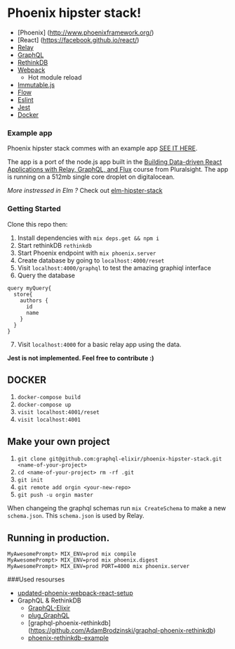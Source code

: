 # Phoenix hipster stack!
* [Phoenix] (http://www.phoenixframework.org/)
* [React] (https://facebook.github.io/react/)
* [Relay](https://facebook.github.io/relay/)
* [GraphQL](https://github.com/facebook/graphql)
* [RethinkDB](https://www.rethinkdb.com/)
* [Webpack](https://webpack.github.io/)
  * Hot module reload
* [Immutable.js](https://facebook.github.io/immutable-js/)
* [Flow](http://flowtype.org/)
* [Eslint](http://eslint.org/)
* [Jest](https://facebook.github.io/jest/)
* [Docker](https://www.docker.com/)

### Example app
Phoenix hipster stack commes with an example app [SEE IT HERE](http://phoenix-hipster-stack.ventureinto.space/).

The app is a port of the node.js app built in the [Building Data-driven React Applications with Relay, GraphQL, and Flux](http://app.pluralsight.com/courses/react-apps-with-relay-graphql-flux) course from Pluralsight.
The app is running on a 512mb single core droplet on digitalocean.

*More instressed in Elm ?* Check out [elm-hipster-stack](https://github.com/carleryd/elm-hipster-stack)

### Getting Started

Clone this repo then:

1. Install dependencies with `mix deps.get && npm i`
2. Start rethinkDB `rethinkdb`
3. Start Phoenix endpoint with `mix phoenix.server`
4. Create database by going to `localhost:4000/reset`
5. Visit `localhost:4000/graphql` to test the amazing graphiql interface
6. Query the database
  ```
  query myQuery{
    store{
      authors {
        id
        name
      }
    }
  }
  
  ```
7. Visit `localhost:4000` for a basic relay app using the data.

**Jest is not implemented. Feel free to contribute :)**

## DOCKER 
1. `docker-compose build`
2. `docker-compose up`
3. `visit localhost:4001/reset`
4. `visit localhost:4001`

## Make your own project
1. `git clone git@github.com:graphql-elixir/phoenix-hipster-stack.git <name-of-your-project>`
2. `cd <name-of-your-project> rm -rf .git`
3. `git init`
4. `git remote add orgin <your-new-repo>`
5. `git push -u orgin master`

When changeing the graphql schemas run 
`mix CreateSchema` to make a new `schema.json`. 
This `schema.json` is used by Relay.


## Running in production.
```
MyAwesomePrompt> MIX_ENV=prod mix compile
MyAwesomePrompt> MIX_ENV=prod mix phoenix.digest
MyAwesomePrompt> MIX_ENV=prod PORT=4000 mix phoenix.server
```


###Used resourses
* [updated-phoenix-webpack-react-setup](http://mikker.github.io/2016/02/04/updated-phoenix-webpack-react-setup.html)
* GraphQL & RethinkDB
  * [GraphQL-Elixir](https://github.com/joshprice/graphql-elixir)
  * [plug_GraphQL](https://github.com/joshprice/plug_graphql)
  * [graphql-phoenix-rethinkdb] (https://github.com/AdamBrodzinski/graphql-phoenix-rethinkdb)
  * [phoenix-rethinkdb-example](https://github.com/AdamBrodzinski/phoenix-rethinkdb-example)


